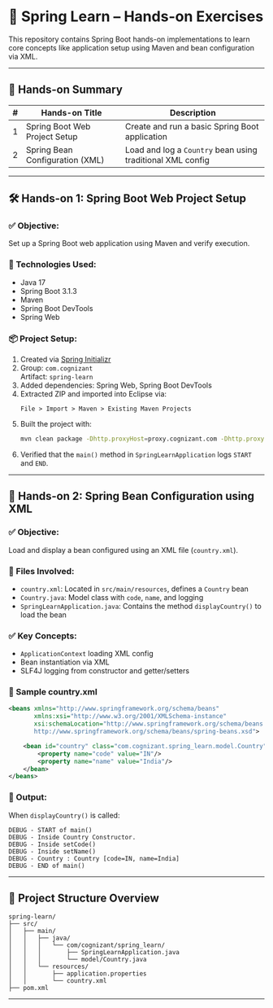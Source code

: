 # 🌱 Spring Learn – Hands-on Exercises

This repository contains Spring Boot hands-on implementations to learn core concepts like application setup using Maven and bean configuration via XML.

---

## 📁 Hands-on Summary

| #  | Hands-on Title                  | Description                                                 |
|----|---------------------------------|-------------------------------------------------------------|
| 1  | Spring Boot Web Project Setup   | Create and run a basic Spring Boot application              |
| 2  | Spring Bean Configuration (XML) | Load and log a `Country` bean using traditional XML config  |

---

## 🛠️ Hands-on 1: Spring Boot Web Project Setup

### ✅ Objective:
Set up a Spring Boot web application using Maven and verify execution.

### 🔧 Technologies Used:
- Java 17  
- Spring Boot 3.1.3  
- Maven  
- Spring Boot DevTools  
- Spring Web  

### 📦 Project Setup:
1. Created via [Spring Initializr](https://start.spring.io/)
2. Group: `com.cognizant`  
   Artifact: `spring-learn`
3. Added dependencies: Spring Web, Spring Boot DevTools
4. Extracted ZIP and imported into Eclipse via:
   ```
   File > Import > Maven > Existing Maven Projects
   ```
5. Built the project with:
   ```bash
   mvn clean package -Dhttp.proxyHost=proxy.cognizant.com -Dhttp.proxyPort=6050 -Dhttps.proxyHost=proxy.cognizant.com -Dhttps.proxyPort=6050 -Dhttp.proxyUser=123456
   ```
6. Verified that the `main()` method in `SpringLearnApplication` logs `START` and `END`.

---

## 🧩 Hands-on 2: Spring Bean Configuration using XML

### ✅ Objective:
Load and display a bean configured using an XML file (`country.xml`).

### 📄 Files Involved:
- `country.xml`: Located in `src/main/resources`, defines a `Country` bean
- `Country.java`: Model class with `code`, `name`, and logging
- `SpringLearnApplication.java`: Contains the method `displayCountry()` to load the bean

### ✅ Key Concepts:
- `ApplicationContext` loading XML config
- Bean instantiation via XML
- SLF4J logging from constructor and getter/setters

### 📌 Sample country.xml
```xml
<beans xmlns="http://www.springframework.org/schema/beans"
       xmlns:xsi="http://www.w3.org/2001/XMLSchema-instance"
       xsi:schemaLocation="http://www.springframework.org/schema/beans 
       http://www.springframework.org/schema/beans/spring-beans.xsd">

    <bean id="country" class="com.cognizant.spring_learn.model.Country">
        <property name="code" value="IN"/>
        <property name="name" value="India"/>
    </bean>
</beans>
```

### 🔄 Output:
When `displayCountry()` is called:
```
DEBUG - START of main()
DEBUG - Inside Country Constructor.
DEBUG - Inside setCode()
DEBUG - Inside setName()
DEBUG - Country : Country [code=IN, name=India]
DEBUG - END of main()
```

---

## 📁 Project Structure Overview
```
spring-learn/
├── src/
│   ├── main/
│   │   ├── java/
│   │   │   └── com/cognizant/spring_learn/
│   │   │       ├── SpringLearnApplication.java
│   │   │       └── model/Country.java
│   │   └── resources/
│   │       ├── application.properties
│   │       └── country.xml
├── pom.xml
```

---

